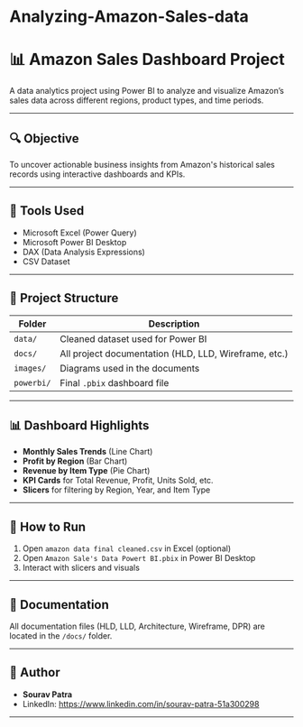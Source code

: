 # Analyzing-Amazon-Sales-data
# 📊 Amazon Sales Dashboard Project

A data analytics project using Power BI to analyze and visualize Amazon’s sales data across different regions, product types, and time periods.

---

## 🔍 Objective
To uncover actionable business insights from Amazon's historical sales records using interactive dashboards and KPIs.

---

## 🧰 Tools Used
- Microsoft Excel (Power Query)
- Microsoft Power BI Desktop
- DAX (Data Analysis Expressions)
- CSV Dataset

---

## 📁 Project Structure

| Folder | Description |
|--------|-------------|
| `data/` | Cleaned dataset used for Power BI |
| `docs/` | All project documentation (HLD, LLD, Wireframe, etc.) |
| `images/` | Diagrams used in the documents |
| `powerbi/` | Final `.pbix` dashboard file |

---

## 📊 Dashboard Highlights

- **Monthly Sales Trends** (Line Chart)
- **Profit by Region** (Bar Chart)
- **Revenue by Item Type** (Pie Chart)
- **KPI Cards** for Total Revenue, Profit, Units Sold, etc.
- **Slicers** for filtering by Region, Year, and Item Type

---

## 📌 How to Run
1. Open `amazon data final cleaned.csv` in Excel (optional)
2. Open `Amazon Sale's Data Powert BI.pbix` in Power BI Desktop
3. Interact with slicers and visuals

---

## 📄 Documentation
All documentation files (HLD, LLD, Architecture, Wireframe, DPR) are located in the `/docs/` folder.

---

## 🧠 Author
- **Sourav Patra**
- LinkedIn: https://www.linkedin.com/in/sourav-patra-51a300298
---
